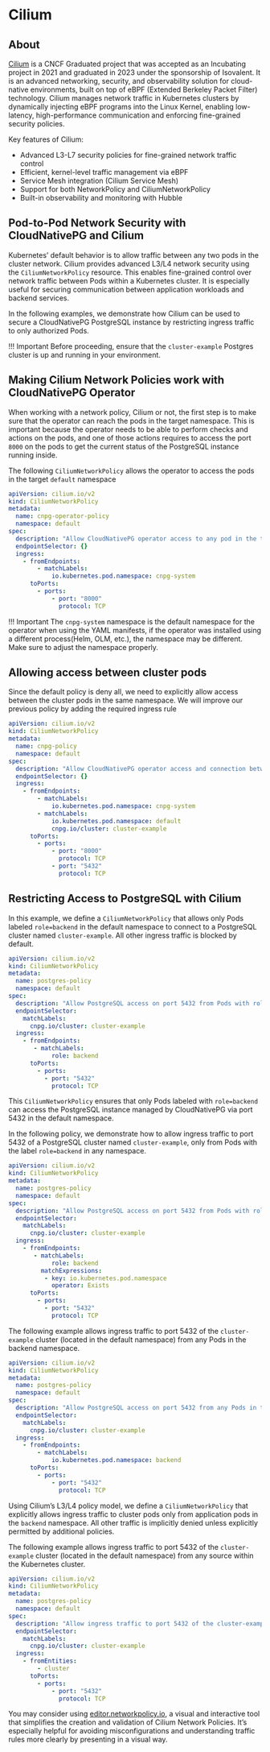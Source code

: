 # Cilium

## About

[Cilium](https://cilium.io/) is a CNCF Graduated project that was accepted as an Incubating project in 2021 and graduated in 2023 under
the sponsorship of Isovalent. It is an advanced networking, security, and observability solution for cloud-native
environments, built on top of eBPF (Extended Berkeley Packet Filter) technology. Cilium manages network traffic in
Kubernetes clusters by dynamically injecting eBPF programs into the Linux Kernel, enabling low-latency,
high-performance communication and enforcing fine-grained security policies.

Key features of Cilium:

- Advanced L3-L7 security policies for fine-grained network traffic control
- Efficient, kernel-level traffic management via eBPF
- Service Mesh integration (Cilium Service Mesh)
- Support for both NetworkPolicy and CiliumNetworkPolicy
- Built-in observability and monitoring with Hubble

## Pod-to-Pod Network Security with CloudNativePG and Cilium

Kubernetes’ default behavior is to allow traffic between any two pods in the cluster network.
Cilium provides advanced L3/L4 network security using the `CiliumNetworkPolicy` resource. This
enables fine-grained control over network traffic between Pods within a Kubernetes cluster. It is
especially useful for securing communication between application workloads and backend
services.

In the following examples, we demonstrate how Cilium can be used to secure a CloudNativePG PostgreSQL instance by
restricting ingress traffic to only authorized Pods.

!!! Important
    Before proceeding, ensure that the `cluster-example` Postgres cluster is up and running in your environment.

## Making Cilium Network Policies work with CloudNativePG Operator

When working with a network policy, Cilium or not, the first step is to make sure that the operator can reach the pods
in the target namespace. This is important because the operator needs to be able to perform checks and actions on the pods,
and one of those actions requires to access the port `8000` on the pods to get the current status of the PostgreSQL
instance running inside.

The following `CiliumNetworkPolicy` allows the operator to access the pods in the target `default` namespace

```yaml
apiVersion: cilium.io/v2
kind: CiliumNetworkPolicy
metadata:
  name: cnpg-operator-policy
  namespace: default
spec:
  description: "Allow CloudNativePG operator access to any pod in the target namespace"
  endpointSelector: {}
  ingress:
    - fromEndpoints:
        - matchLabels:
            io.kubernetes.pod.namespace: cnpg-system
      toPorts:
        - ports:
            - port: "8000"
              protocol: TCP
```
!!! Important
    The `cnpg-system` namespace is the default namespace for the operator when using the YAML manifests, if the operator
    was installed using a different process(Helm, OLM, etc.), the namespace may be different. Make sure to adjust the
    namespace properly.

## Allowing access between cluster pods

Since the default policy is deny all, we need to explicitly allow access between the cluster pods in the same namespace.
We will improve our previous policy by adding the required ingress rule

```yaml
apiVersion: cilium.io/v2
kind: CiliumNetworkPolicy
metadata:
  name: cnpg-policy
  namespace: default
spec:
  description: "Allow CloudNativePG operator access and connection between pods in the same namespace"
  endpointSelector: {}
  ingress:
    - fromEndpoints:
        - matchLabels:
            io.kubernetes.pod.namespace: cnpg-system
        - matchLabels:
            io.kubernetes.pod.namespace: default
            cnpg.io/cluster: cluster-example
      toPorts:
        - ports:
            - port: "8000"
              protocol: TCP
            - port: "5432"
              protocol: TCP
```

## Restricting Access to PostgreSQL with Cilium

In this example, we define a `CiliumNetworkPolicy` that allows only Pods labeled `role=backend` in the default namespace
to connect to a PostgreSQL cluster named `cluster-example`. All other ingress traffic is blocked by default.

```yaml
apiVersion: cilium.io/v2
kind: CiliumNetworkPolicy
metadata:
  name: postgres-policy
  namespace: default
spec:
  description: "Allow PostgreSQL access on port 5432 from Pods with role=backend"
  endpointSelector:
    matchLabels:
      cnpg.io/cluster: cluster-example
  ingress:
    - fromEndpoints:
       - matchLabels:
            role: backend
      toPorts:
        - ports:
          - port: "5432"
            protocol: TCP
```

This `CiliumNetworkPolicy` ensures that only Pods labeled with `role=backend` can access the
PostgreSQL instance managed by CloudNativePG via port 5432 in the default namespace.

In the following policy, we demonstrate how to allow ingress traffic to port 5432 of a PostgreSQL cluster named
`cluster-example`, only from Pods with the label `role=backend` in any namespace.

```yaml
apiVersion: cilium.io/v2
kind: CiliumNetworkPolicy
metadata:
  name: postgres-policy
  namespace: default
spec:
  description: "Allow PostgreSQL access on port 5432 from Pods with role=backend in any namespace"
  endpointSelector:
    matchLabels:
      cnpg.io/cluster: cluster-example
  ingress:
    - fromEndpoints:
       - matchLabels:
            role: backend
         matchExpressions:
          - key: io.kubernetes.pod.namespace
            operator: Exists
      toPorts:
        - ports:
          - port: "5432"
            protocol: TCP
```

The following example allows ingress traffic to port 5432 of the `cluster-example` cluster (located in the
default namespace) from any Pods in the backend namespace.

```yaml
apiVersion: cilium.io/v2
kind: CiliumNetworkPolicy
metadata:
  name: postgres-policy
  namespace: default
spec:
  description: "Allow PostgreSQL access on port 5432 from any Pods in the backend namespace"
  endpointSelector:
    matchLabels:
      cnpg.io/cluster: cluster-example
  ingress:
    - fromEndpoints:
        - matchLabels:
            io.kubernetes.pod.namespace: backend
      toPorts:
        - ports:
            - port: "5432"
              protocol: TCP
```

Using Cilium’s L3/L4 policy model, we define a `CiliumNetworkPolicy` that explicitly allows ingress
traffic to cluster pods only from application pods in the `backend` namespace. All other
traffic is implicitly denied unless explicitly permitted by additional policies.

The following example allows ingress traffic to port 5432 of the `cluster-example` cluster (located in the
default namespace) from any source within the Kubernetes cluster.

```yaml
apiVersion: cilium.io/v2
kind: CiliumNetworkPolicy
metadata:
  name: postgres-policy
  namespace: default
spec:
  description: "Allow ingress traffic to port 5432 of the cluster-example from any pods within the Kubernetes cluster"
  endpointSelector:
    matchLabels:
      cnpg.io/cluster: cluster-example
  ingress:
    - fromEntities:
        - cluster
      toPorts:
        - ports:
            - port: "5432"
              protocol: TCP
```

You may consider using [editor.networkpolicy.io](https://editor.networkpolicy.io/), a visual and interactive tool that simplifies the creation and
validation of Cilium Network Policies. It’s especially helpful for avoiding misconfigurations and understanding traffic
rules more clearly by presenting in a visual way.
